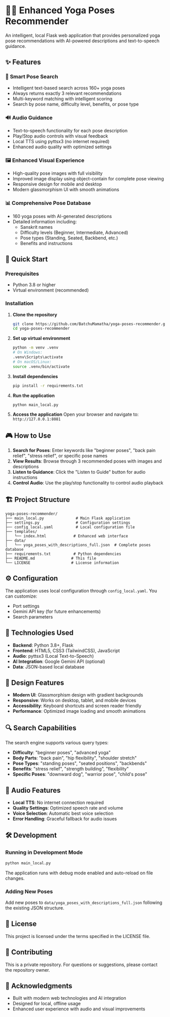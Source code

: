 # 🧘‍♀️ Enhanced Yoga Poses Recommender

An intelligent, local Flask web application that provides personalized yoga pose recommendations with AI-powered descriptions and text-to-speech guidance.

## ✨ Features

### 🎯 **Smart Pose Search**
- Intelligent text-based search across 160+ yoga poses
- Always returns exactly 3 relevant recommendations
- Multi-keyword matching with intelligent scoring
- Search by pose name, difficulty level, benefits, or pose type

### 🔊 **Audio Guidance**
- Text-to-speech functionality for each pose description
- Play/Stop audio controls with visual feedback
- Local TTS using pyttsx3 (no internet required)
- Enhanced audio quality with optimized settings

### 🖼️ **Enhanced Visual Experience**
- High-quality pose images with full visibility
- Improved image display using object-contain for complete pose viewing
- Responsive design for mobile and desktop
- Modern glassmorphism UI with smooth animations

### 📊 **Comprehensive Pose Database**
- 160 yoga poses with AI-generated descriptions
- Detailed information including:
  - Sanskrit names
  - Difficulty levels (Beginner, Intermediate, Advanced)
  - Pose types (Standing, Seated, Backbend, etc.)
  - Benefits and instructions

## 🚀 Quick Start

### Prerequisites
- Python 3.8 or higher
- Virtual environment (recommended)

### Installation

1. **Clone the repository**
   ```bash
   git clone https://github.com/BatchuMamatha/yoga-poses-recommender.git
   cd yoga-poses-recommender
   ```

2. **Set up virtual environment**
   ```bash
   python -m venv .venv
   # On Windows:
   .venv\Scripts\activate
   # On macOS/Linux:
   source .venv/bin/activate
   ```

3. **Install dependencies**
   ```bash
   pip install -r requirements.txt
   ```

4. **Run the application**
   ```bash
   python main_local.py
   ```

5. **Access the application**
   Open your browser and navigate to: `http://127.0.0.1:8081`

## 🎮 How to Use

1. **Search for Poses**: Enter keywords like "beginner poses", "back pain relief", "stress relief", or specific pose names
2. **View Results**: Browse through 3 recommended poses with images and descriptions
3. **Listen to Guidance**: Click the "Listen to Guide" button for audio instructions
4. **Control Audio**: Use the play/stop functionality to control audio playback

## 🏗️ Project Structure

```
yoga-poses-recommender/
├── main_local.py              # Main Flask application
├── settings.py                # Configuration settings
├── config_local.yaml          # Local configuration file
├── templates/
│   └── index.html            # Enhanced web interface
├── data/
│   └── yoga_poses_with_descriptions_full.json  # Complete poses database
├── requirements.txt          # Python dependencies
├── README.md                # This file
└── LICENSE                  # License information
```

## ⚙️ Configuration

The application uses local configuration through `config_local.yaml`. You can customize:
- Port settings
- Gemini API key (for future enhancements)
- Search parameters

## 🔧 Technologies Used

- **Backend**: Python 3.8+, Flask
- **Frontend**: HTML5, CSS3 (TailwindCSS), JavaScript
- **Audio**: pyttsx3 (Local Text-to-Speech)
- **AI Integration**: Google Gemini API (optional)
- **Data**: JSON-based local database

## 🎨 Design Features

- **Modern UI**: Glassmorphism design with gradient backgrounds
- **Responsive**: Works on desktop, tablet, and mobile devices
- **Accessibility**: Keyboard shortcuts and screen reader friendly
- **Performance**: Optimized image loading and smooth animations

## 🔍 Search Capabilities

The search engine supports various query types:
- **Difficulty**: "beginner poses", "advanced yoga"
- **Body Parts**: "back pain", "hip flexibility", "shoulder stretch"
- **Pose Types**: "standing poses", "seated positions", "backbends"
- **Benefits**: "stress relief", "strength building", "flexibility"
- **Specific Poses**: "downward dog", "warrior pose", "child's pose"

## 🎵 Audio Features

- **Local TTS**: No internet connection required
- **Quality Settings**: Optimized speech rate and volume
- **Voice Selection**: Automatic best voice selection
- **Error Handling**: Graceful fallback for audio issues

## 🛠️ Development

### Running in Development Mode
```bash
python main_local.py
```
The application runs with debug mode enabled and auto-reload on file changes.

### Adding New Poses
Add new poses to `data/yoga_poses_with_descriptions_full.json` following the existing JSON structure.

## 📝 License

This project is licensed under the terms specified in the LICENSE file.

## 🤝 Contributing

This is a private repository. For questions or suggestions, please contact the repository owner.

## 🌟 Acknowledgments

- Built with modern web technologies and AI integration
- Designed for local, offline usage
- Enhanced user experience with audio and visual improvements
